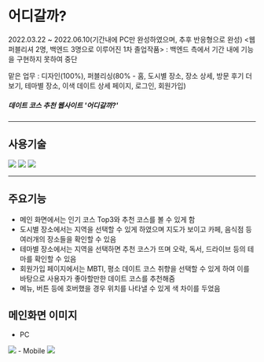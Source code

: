 # <b>어디갈까?</b>
2022.03.22 ~ 2022.06.10(기간내에 PC만 완성하였으며, 추후 반응형으로 완성)
<웹퍼블리셔 2명, 백엔드 3명으로 이루어진 1차 졸업작품> : 백엔드 측에서 기간 내에 기능을 구현하지 못하여 중단

맡은 업무 : 디자인(100%), 퍼블리싱(80% - 홈, 도시별 장소, 장소 상세, 방문 후기 더보기, 테마별 장소, 이색 데이트 상세 페이지, 로그인, 회원가입)

##### 데이트 코스 추천 웹사이트 '어디갈까?'
----
## **사용기술**
<img src="https://img.shields.io/badge/html-e34f26?style=for-the-badge&logo=html5&logoColor=white">
<img src="https://img.shields.io/badge/css-1572b6?style=for-the-badge&logo=css3&logoColor=white">
<img src="https://img.shields.io/badge/github-181717?style=for-the-badge&logo=github&logoColor=white">

-----
## 주요기능
- 메인 화면에서는 인기 코스 Top3와 추천 코스를 볼 수 있게 함
- 도시별 장소에서는 지역을 선택할 수 있게 하였으며 지도가 보이고 카페, 음식점 등 여러개의 장소들을 확인할 수 있음 
- 테마별 장소에서는 지역을 선택하면 추천 코스가 뜨며 오락, 독서, 드라이브 등의 테마를 확인할 수 있음
- 회원가입 페이지에서는 MBTI, 평소 데이트 코스 취향을 선택할 수 있게 하여 이를 바탕으로 사용자가 좋아할만한 데이트 코스를 추천해줌
- 메뉴, 버튼 등에 호버했을 경우 위치를 나타낼 수 있게 색 차이를 두었음

## 메인화면 이미지
- PC
<img src="https://user-images.githubusercontent.com/79895994/153636223-154f4784-a016-463d-bf32-846ec08fa58a.jpg" />
- Mobile
<img src="https://github.com/das0166/wherewegoing_datecoursewebsite/issues/5#issue-1471422216" />

